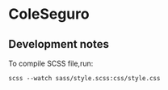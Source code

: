 ColeSeguro
==========

## Development notes

To compile SCSS file,run:

```
scss --watch sass/style.scss:css/style.css
```
